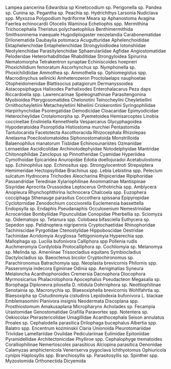 Lampea pancerina
Edwardsia sp
Kinetocodium sp.
Perigonella sp.
Pandea sp.
Cunina sp.
Pegantha sp.
Peachia sp.
Hydrichthys
Larsonia
Nudiclava spp.
Myxozoa
Polypodium hydriforme
Meara sp
Aphanostoma
Avagina
Faerlea echinocardii
Otocelis
Waminoa
Echeliophis spp.
Mermithina
Trichocephalia
Theristus polychaetophilus
Benthimermithida
Smithsoninema inaequale
Hugodiplogaster neozelandia
Carabonematidae
Drilonematida
Daubaylia potomaca
Acugutturidae
Aphelenchoididae
Ektaphelenchidae
Entaphelenchidae
Strongyloidiodea
Iotonshiidae
Neotylenchidae
Parasitylenchidae
Sphaerulariidae
Agfidae
Angiostomatidae
Peloderidae
Heterorhabditidae
Rhabditidae
Strongyloidea
Spirurina
Nematomorpha
Tetrakentron synaptae
Echiniscoides hoepneri
Phoxichilidium femoratum
Ascorhynchus sp.
Nymphonella sp.
Phoxichilidiidae
Ammothea sp.
Ammothella sp.
Ophiomegistus spp.
Macrodinychus sellnicki
Amheterozeron
Proctolaelaps nauphoetae
Otopheidomenidae
Blattisocius patagiorum
Dermanyssoidea
Astacopsiphagus
Halixodes
Parhalixodes
Enterohalacarus
Peza daps
Riccardoella spp.
Lawrencarinae
Speleognathinae
Parasitengonina
Myobioidea
Pterygosomatidea
Chelonotini
Teinocheylini
Cheyletiellini
Ornithocheyletiini
Metacheyletiini
Niheliini
Criokerontini
Syringophilidae
Harpirhynchidae
Psorergatidae
Demodicidae
Cloacaridae
Epimyodicidae
Heterocheylidae
Crotalomorpha sp.
Pyemetoidea
Hemisarcoptes
Linobia coccinellae
Ensliniella
Kennethiella
Vesparcarus
Glycyphagoidea
Hypoderatoidea
Psoroptidia
Histiostoma murchiei
Pentastomida
Tantulocarida
Facetotecta
Ascothoracida
Rhizocephala
Rhizolepas
Anelasma
Poecilostomatoidea
Siphonostomatoida
Monstrilloida
Balaenophilus manatorum
Tisbidae
Echinosunaristes
Ozmanidae
Lernaeidae
Ascidicolidae
Archinotodephyidae
Notodelphyidae
Mantridae
Chitonophilidae
Zanclopus sp
Pinnotheridae
Cyamidae
Hyperiidea
Cymothoidae
Epicaridea
Anuropidae
Edotia doellojuradoi
Acetabulostoma spp.
Echinophilus spp.
Echinositus spp.
Strongylocentroti
Strepsiptera
Hemimeridae
Hectopsyllidae
Brachinus spp.
Lebia
Lebistina spp.
Pelecium sulcatum
Hydnocera
Trichodes
Aleocharina
Rhipiceridae
Ripiphoridae
Passandridae
Teredinae
Xylariophilinae
Anommatinae
Mantispinae
Sisyridae
Aprocrita
Orussoidea
Leptocerus
Orthotrichia spp.
Amblycera
Anopleura
Rhynchophthirina
Ischnocera
Chalcoela spp.
Euzophera cocciphaga
Sthenauge parasitus
Coccothera spissana
Epipyropidae
Cyclotornidae
Zenodochium coccivorella
Euclemensia bassettella
Endopsylla sp.
Endaphis
Pseudanaphis
Occuloxenium
Nemestrinidae
Acroceridae
Bombyliidae
Pipunculidae
Conopidae
Pherbellia sp.
Sciomyza sp.
Oidematops sp.
Tetanura spp.
Colobaea bifasciella
Euthycera sp.
Sepedon spp.
Pelidnoptera nigripennis
Cryptochaetidae
Rhinophoridae
Tachiniscidae
Pyrgotidae
Ctenostylidae
Hippoboscidae
Oestridae
Tachinidae
Acridomyia
Acyglossa
Tettigoniomyia
Hyperechia spp.
Mallophaga sp.
Lucilia bufonivora
Calliphora spp
Pollenia rudis
Auchmeromyia
Cordylobia
Protocalliphora sp.
Cochliomyia sp.
Melanomya sp.
Melinda sp.
Ameniinae
Trissocladius equitans
Symbiocladius
Dactylocladius sp.
Baeoctenus bicolor
Cryptochironomus sp.
Parachironomus
Batrachomyia spp.
Neoplasta brevicornis
Philornis spp.
Passeromyia indecora
Eginiinae
Odinia spp.
Aenigmatias
Syneura
Melaloncha
Acanthophoroides
Cremersia
Dacnophora
Diocophora
Myrmosicarius
Phalacrotophora
Apocephalus
Pseudacteon
Megasalia sp.
Borophaga
Diplonevra pilosella
D. nitidula
Dohrniphora sp.
Neottiophilinae
Senotainia sp.
Macronychia sp.
Blaesoxiphella brevicornis
Wohlfahrtia sp.
Blaesoxipha sp
Cistudinomyia cistudinis
Lepidodexia bufonivora
L. blackae
Emblemasomini
Planivora insignis
Neodermata
Discoplana spp.
Prosthiostomum
Amakusaplana
Micropharynx
Acholades sp.
Fecampia
Urastomidae
Genostomatidae
Grafilla
Paravortex spp.
Notentera sp.
Oekiocolax
Pterastericolidae
Umagillidae
Acanthocephala
Seison annulatus
Proales sp.
Cephalodella parasitica
Drilophaga bucephalus
Albertia spp.
Balatro spp.
Encentrum kozminskii
Claria
Unionoida
Pleurotomariidae
Triviidae
Lamellariidae
Ovulidae
Pediculariinae
Eulimidae
Epitoniidae
Pyramidellidae
Architectonicidae
Phylliroe spp.
Cephalophyge trematoides
Coralliophilinae
Nemertoscolex parasiticus
Alciopina parasitica
Oenonidae
Calamyzas amphictenicola
Veneriserva pygoclava
Ichthyotomus
Ophiuricola cynipis
Haplosyllis spp.
Branchiosyllis sp.
Parasitosyllis sp.
Spinther spp.
Myzostomida
Orthonectida
Dicyemida